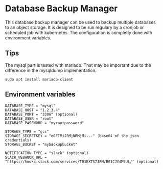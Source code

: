 # Database Backup Manager

This database backup manager can be used to backup multiple databases to an object storage. It is designed to be run regulary by a cronjob or scheduled job with kubernetes. The configuration is completly done with environment variables.

## Tips

The mysql part is tested with mariadb. That may be important due to the difference in the mysqldump implementation.

    sudo apt install mariadb-client

## Environment variables

    DATABASE_TYPE = "mysql"
    DATABASE_HOST = "1.2.3.4"
    DATABASE_PORT = "3306" (optional)
    DATABASE_USER = "root"
    DATABASE_PASSWORD = "myrootpassword"

    STORAGE_TYPE = "gcs"
    STORAGE_SECRETKEY = "e0FTMiJRMjNRMjMi..." (base64 of the json credentials)
    STORAGE_BUCKET = "mybackupbucket"

    NOTIFICATION_TYPE = "slack" (optional)
    SLACK_WEBHOOK_URL = "https://hooks.slack.com/services/T01BXTS7JFM/B01CJV4M9UL/" (optional)

